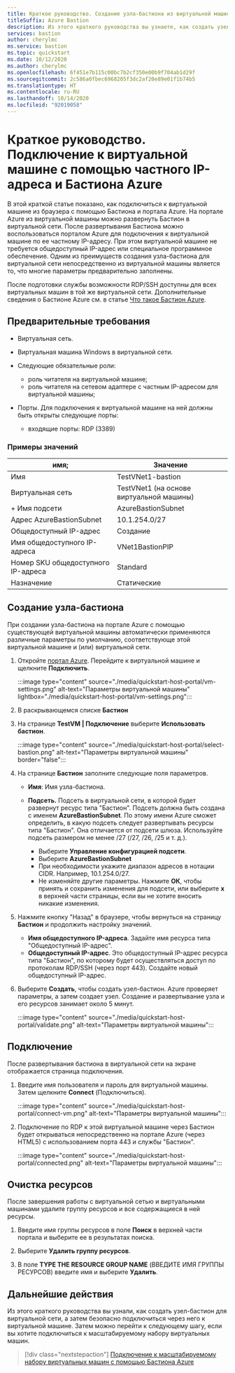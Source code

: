 ```yaml
---
title: Краткое руководство. Создание узла-бастиона из виртуальной машины и подключение через частный IP-адрес
titleSuffix: Azure Bastion
description: Из этого краткого руководства вы узнаете, как создать узел Бастиона Azure из виртуальной машины и безопасно подключиться к нему с помощью частного IP-адреса.
services: bastion
author: cherylmc
ms.service: bastion
ms.topic: quickstart
ms.date: 10/12/2020
ms.author: cherylmc
ms.openlocfilehash: 6f451e7b115c00bc7b2cf350e00b9f704ab1d29f
ms.sourcegitcommit: 2c586a0fbec6968205f3dc2af20e89e01f1b74b5
ms.translationtype: HT
ms.contentlocale: ru-RU
ms.lasthandoff: 10/14/2020
ms.locfileid: "92019058"
---
```

# <a name="quickstart-connect-to-a-virtual-machine-using-a-private-ip-address-and-azure-bastion"></a>Краткое руководство. Подключение к виртуальной машине с помощью частного IP-адреса и Бастиона Azure

В этой краткой статье показано, как подключиться к виртуальной машине из браузера с помощью Бастиона и портала Azure. На портале Azure из виртуальной машины можно развернуть Бастион в виртуальной сети. После развертывания Бастиона можно воспользоваться порталом Azure для подключения к виртуальной машине по ее частному IP-адресу. При этом виртуальной машине не требуется общедоступный IP-адрес или специальное программное обеспечение. Одним из преимуществ создания узла-бастиона для виртуальной сети непосредственно из виртуальной машины является то, что многие параметры предварительно заполнены.

После подготовки службы возможности RDP/SSH доступны для всех виртуальных машин в той же виртуальной сети. Дополнительные сведения о Бастионе Azure см. в статье [Что такое Бастион Azure](bastion-overview.md).

## <a name="prerequisites"></a><a name="prereq"></a>Предварительные требования

* Виртуальная сеть.
* Виртуальная машина Windows в виртуальной сети.
* Следующие обязательные роли:
  * роль читателя на виртуальной машине;
  * роль читателя на сетевом адаптере с частным IP-адресом для виртуальной машины;

* Порты. Для подключения к виртуальной машине на ней должны быть открыты следующие порты:
  * входящие порты: RDP (3389)

### <a name="example-values"></a>Примеры значений

|**имя**; | **Значение** |
| --- | --- |
| Имя |  TestVNet1-bastion |
| Виртуальная сеть |  TestVNet1 (на основе виртуальной машины) |
| + Имя подсети | AzureBastionSubnet |
| Адрес AzureBastionSubnet |  10.1.254.0/27 |
| Общедоступный IP-адрес |  Создание |
| Имя общедоступного IP-адреса | VNet1BastionPIP  |
| Номер SKU общедоступного IP-адреса |  Standard  |
| Назначение  | Статические |

## <a name="create-a-bastion-host"></a><a name="createvmset"></a>Создание узла-бастиона

При создании узла-бастиона на портале Azure с помощью существующей виртуальной машины автоматически применяются различные параметры по умолчанию, соответствующе этой виртуальной машине и (или) виртуальной сети.

1. Откройте [портал Azure](https://portal.azure.com). Перейдите к виртуальной машине и щелкните **Подключить**.

   :::image type="content" source="./media/quickstart-host-portal/vm-settings.png" alt-text="Параметры виртуальной машины" lightbox="./media/quickstart-host-portal/vm-settings.png":::
1. В раскрывающемся списке **Бастион**
1. На странице **TestVM | Подключение** выберите **Использовать бастион**.

   :::image type="content" source="./media/quickstart-host-portal/select-bastion.png" alt-text="Параметры виртуальной машины" border="false":::

1. На странице **Бастион** заполните следующие поля параметров.

   * **Имя**: Имя узла-бастиона.
   * **Подсеть.** Подсеть в виртуальной сети, в которой будет развернут ресурс типа "Бастион". Подсеть должна быть создана с именем **AzureBastionSubnet**. По этому имени Azure сможет определить, в какую подсеть следует развертывать ресурсы типа "Бастион". Она отличается от подсети шлюза. Используйте подсеть размером не менее /27 (/27, /26, /25 и т. д.).
   
      * Выберите **Управление конфигурацией подсети**.
      * Выберите **AzureBastionSubnet**
      * При необходимости укажите диапазон адресов в нотации CIDR. Например, 10.1.254.0/27.
      * Не изменяйте другие параметры. Нажмите **ОК**, чтобы принять и сохранить изменения для подсети, или выберите **x** в верхней части страницы, если вы не хотите вносить никакие изменения.
1. Нажмите кнопку "Назад" в браузере, чтобы вернуться на страницу **Бастион** и продолжить настройку значений.
   * **Имя общедоступного IP-адреса**. Задайте имя ресурса типа "Общедоступный IP-адрес".
   * **Общедоступный IP-адрес**. Это общедоступный IP-адрес ресурса типа "Бастион", по которому будет осуществляться доступ по протоколам RDP/SSH (через порт 443). Создайте новый общедоступный IP-адрес.
1. Выберите **Создать**, чтобы создать узел-бастион. Azure проверяет параметры, а затем создает узел. Создание и развертывание узла и его ресурсов занимает около 5 минут.

   :::image type="content" source="./media/quickstart-host-portal/validate.png" alt-text="Параметры виртуальной машины":::

## <a name="connect"></a><a name="connect"></a>Подключение

После развертывания бастиона в виртуальной сети на экране отображается страница подключения.

1. Введите имя пользователя и пароль для виртуальной машины. Затем щелкните **Connect** (Подключиться).

   :::image type="content" source="./media/quickstart-host-portal/connect-vm.png" alt-text="Параметры виртуальной машины":::
1. Подключение по RDP к этой виртуальной машине через Бастион будет открываться непосредственно на портале Azure (через HTML5) с использованием порта 443 и службы "Бастион".

   :::image type="content" source="./media/quickstart-host-portal/connected.png" alt-text="Параметры виртуальной машины":::

## <a name="clean-up-resources"></a>Очистка ресурсов

После завершения работы с виртуальной сетью и виртуальными машинами удалите группу ресурсов и все содержащиеся в ней ресурсы.

1. Введите имя группы ресурсов в поле **Поиск** в верхней части портала и выберите ее в результатах поиска.

1. Выберите **Удалить группу ресурсов**.

1. В поле **TYPE THE RESOURCE GROUP NAME** (ВВЕДИТЕ ИМЯ ГРУППЫ РЕСУРСОВ) введите имя и выберите **Удалить**.

## <a name="next-steps"></a>Дальнейшие действия

Из этого краткого руководства вы узнали, как создать узел-бастион для виртуальной сети, а затем безопасно подключиться через него к виртуальной машине. Затем можно перейти к следующему шагу, если вы хотите подключиться к масштабируемому набору виртуальных машин.

> [!div class="nextstepaction"]
> [Подключение к масштабируемому набору виртуальных машин с помощью Бастиона Azure](bastion-connect-vm-scale-set.md)
